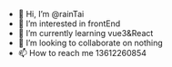 - 👋 Hi, I’m @rainTai
- 👀 I’m interested in frontEnd
- 🌱 I’m currently learning vue3&React
- 💞️ I’m looking to collaborate on nothing
- 📫 How to reach me 13612260854

<!---
rainTai/rainTai is a ✨ special ✨ repository because its `README.md` (this file) appears on your GitHub profile.
You can click the Preview link to take a look at your changes.
--->
